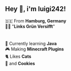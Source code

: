## Hey :wave:, i'm luigi242!

:de: From **Hamburg, Germany** <br>
:rainbow_flag: "**Links Grün Versifft**"

#

:seedling: Currently learning **Java** <br>
:video_game: Making **Minecraft Plugins** <br>
:cat2: Likes **Cats** <br>
:cookie: and **Cookies**

#


